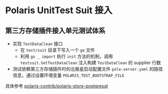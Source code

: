 # Polaris UnitTest Suit 接入

## 第三方存储插件接入单元测试体系

- 实现 `TestDataClean` 接口
  - 在 `test/suit` 目录下写入一个 `go` 文件
  - 利用 `go _ import` 执行 `init` 方法的机制，调用 `testsuit.SetTestDataClean` 注入构建 `TestDataClean` 的 supplier 行数
- 测试依赖第三方存储插件时的北极星启动配置文件 `pole-server.yaml` 的路径信息，通过设置环境变量 `POLARIS_TEST_BOOTSTRAP_FILE`

具体参考 [polaris-contrib/polaris-store-postgresql](https://github.com/polaris-contrib/polaris-store-postgresql)
